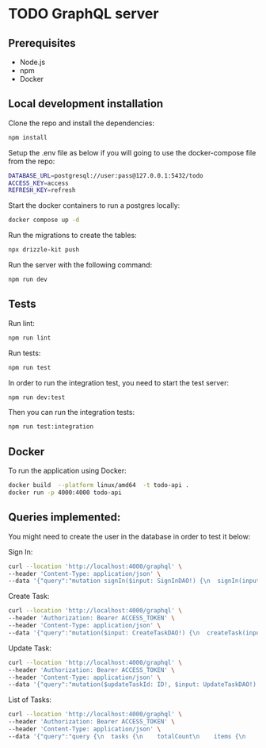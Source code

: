 # TODO GraphQL server

## Prerequisites

- Node.js
- npm
- Docker

## Local development installation

Clone the repo and install the dependencies:

```sh
npm install
```

Setup the .env file as below if you will going to use the docker-compose file from the repo:

```sh
DATABASE_URL=postgresql://user:pass@127.0.0.1:5432/todo
ACCESS_KEY=access
REFRESH_KEY=refresh
```

Start the docker containers to run a postgres locally:

```sh
docker compose up -d
```

Run the migrations to create the tables:

```sh
npx drizzle-kit push
```

Run the server with the following command:

```sh
npm run dev
```

## Tests

Run lint:

```sh
npm run lint
```

Run tests:

```sh
npm run test
```

In order to run the integration test, you need to start the test server:

```sh
npm run dev:test
```

Then you can run the integration tests:

```sh
npm run test:integration
```

## Docker

To run the application using Docker:

```sh
docker build  --platform linux/amd64  -t todo-api .
docker run -p 4000:4000 todo-api
```

## Queries implemented:

You might need to create the user in the database in order to test it below:

Sign In:

```sh
curl --location 'http://localhost:4000/graphql' \
--header 'Content-Type: application/json' \
--data '{"query":"mutation signIn($input: SignInDAO!) {\n  signIn(input: $input) {\n    accessToken\n  }\n}","variables":{"input":{"username":"username","password":"password"}}}'
```

Create Task:

```sh
curl --location 'http://localhost:4000/graphql' \
--header 'Authorization: Bearer ACCESS_TOKEN' \
--header 'Content-Type: application/json' \
--data '{"query":"mutation($input: CreateTaskDAO!) {\n  createTask(input: $input) {\n    id\n    title\n    description\n    status\n  }\n}","variables":{"input":{"title":"Task 1","description":"Some random description","status":"todo"}}}'
```

Update Task:

```sh
curl --location 'http://localhost:4000/graphql' \
--header 'Authorization: Bearer ACCESS_TOKEN' \
--header 'Content-Type: application/json' \
--data '{"query":"mutation($updateTaskId: ID!, $input: UpdateTaskDAO!) {\n  updateTask(id: $updateTaskId, input: $input) {\n    id\n    title\n    description\n    status\n  }\n}","variables":{"updateTaskId":1,"input":{"status":"inProgress"}}}'
```

List of Tasks:

```sh
curl --location 'http://localhost:4000/graphql' \
--header 'Authorization: Bearer ACCESS_TOKEN' \
--header 'Content-Type: application/json' \
--data '{"query":"query {\n  tasks {\n    totalCount\n    items {\n      id\n      title\n      description\n      status\n    }\n  }\n}","variables":{}}'
```
